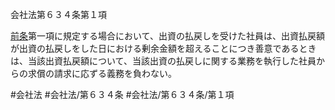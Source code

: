 会社法第６３４条第１項

[前条](会社法＿＿＿＿第６３３条第１項)第一項に規定する場合において、出資の払戻しを受けた社員は、出資払戻額が出資の払戻しをした日における剰余金額を超えることにつき善意であるときは、当該出資払戻額について、当該出資の払戻しに関する業務を執行した社員からの求償の請求に応ずる義務を負わない。

#会社法
#会社法/第６３４条
#会社法/第６３４条/第１項

